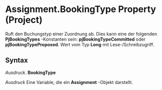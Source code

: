 
# Assignment.BookingType Property (Project)

Ruft den Buchungstyp einer Zuordnung ab. Dies kann eine der folgenden  **PjBookingTypes** -Konstanten sein: **pjBookingTypeCommitted** oder **pjBookingTypeProposed**. Wert vom Typ **Long** mit Lese-/Schreibzugriff.


## Syntax

 _Ausdruck_. **BookingType**

 _Ausdruck_ Eine Variable, die ein **Assignment** -Objekt darstellt.

